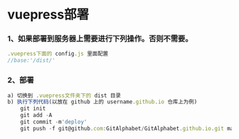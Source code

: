 # vuepress部署
### 1、如果部署到服务器上需要进行下列操作。否则不需要。 
``` js
.vuepress下面的 config.js 里面配置   
//base:'/dist/'
```

### 2、部署
``` js
a) 切换到 .vuepress文件夹下的 dist 目录
b) 执行下列代码(以放在 github 上的 username.github.io 仓库上为例)
    git init
    git add -A
    git commit -m'deploy'
    git push -f git@github.com:GitAlphabet/GitAlphabet.github.io.git master

```

